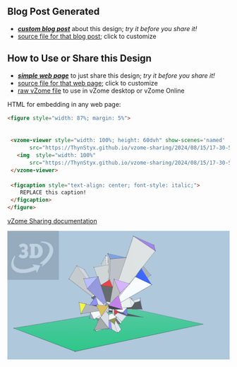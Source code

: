 
## Blog Post Generated

 - [***custom blog post***](<https://ThynStyx.github.io/vzome-sharing/2024/08/15/Approx-Sculpture-17-30-53.html>) about this design; *try it before you share it!*
 - [source file for that blog post](<https://github.com/ThynStyx/vzome-sharing/edit/main/_posts/2024-08-15-Approx-Sculpture-17-30-53.md>); click to customize
 


## How to Use or Share this Design

 - [***simple web page***](<https://ThynStyx.github.io/vzome-sharing/2024/08/15/17-30-53-Approx-Sculpture/>) to just share this design; *try it before you share it!*
 - [source file for that web page](<https://github.com/ThynStyx/vzome-sharing/edit/main/2024/08/15/17-30-53-Approx-Sculpture/index.md>); click to customize
 - [raw vZome file](<https://raw.githubusercontent.com/ThynStyx/vzome-sharing/main/2024/08/15/17-30-53-Approx-Sculpture/Approx-Sculpture.vZome>) to use in vZome desktop or vZome Online
 
 HTML for embedding in any web page:
 ```html
<figure style="width: 87%; margin: 5%">
  
  
  <vzome-viewer style="width: 100%; height: 60dvh" show-scenes='named'
        src="https://ThynStyx.github.io/vzome-sharing/2024/08/15/17-30-53-Approx-Sculpture/Approx-Sculpture.vZome" >
    <img  style="width: 100%"
        src="https://ThynStyx.github.io/vzome-sharing/2024/08/15/17-30-53-Approx-Sculpture/Approx-Sculpture.png" >
  </vzome-viewer>

  <figcaption style="text-align: center; font-style: italic;">
     REPLACE this caption!
  </figcaption>
</figure>

 ```

[vZome Sharing documentation](https://vzome.github.io/vzome/sharing.html#how-it-works)

![Image](<Approx-Sculpture.png>)

